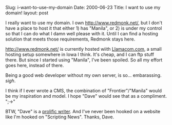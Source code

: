 Slug: i-want-to-use-my-domain
Date: 2000-06-23
Title: I want to use my domain!
layout: post

I really want to use my domain. I own http://www.redmonk.net/, but I don&#39;t have a place to host it that either 1) has &quot;Manila&quot;, or 2) is under my control so that I can do what I damn well please with it. Until I can find a hosting solution that meets those requirements, Redmonk stays here.

http://www.redmonk.net/ is currently hosted wiith <a href="http://www.llamacom.com">Llamacom.com</a>, a small hosting setup somewhere in Iowa I think. It&#39;s cheap, and I can ftp stuff there. But since I started using &quot;Manila&quot;, I&#39;ve been spoiled. So all my effort goes here, instead of there.

Being a good web developer without my own server, is so... embarassing. *sigh*.

I think if I ever wrote a CMS, the combination of &quot;Frontier&quot;/&quot;Manila&quot; would be my inspiration and model. I hope &quot;Dave&quot; would see that as a compliment. &quot;;-&gt;&quot;

BTW, &quot;Dave&quot; is a <a href="http://www.scripting.com">prolific writer</a>. And I&#39;ve never been hooked on a website like I&#39;m hooked on &quot;Scripting News&quot;. Thanks, Dave.
